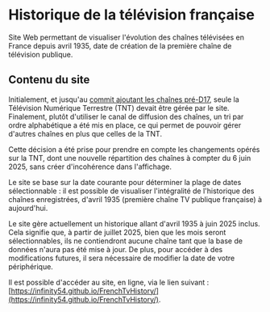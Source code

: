 # Historique de la télévision française

Site Web permettant de visualiser l'évolution des chaînes télévisées en France depuis avril 1935, date de création de la première chaîne de télévision publique.

## Contenu du site

Initialement, et jusqu'au [commit ajoutant les chaînes pré-D17](https://github.com/InFinity54/FrenchTvHistory/commit/ec798766836461cc6f73b398e96a1ab877d973ee), seule la Télévision Numérique Terrestre (TNT) devait être gérée par le site. Finalement, plutôt d'utiliser le canal de diffusion des chaînes, un tri par ordre alphabétique a été mis en place, ce qui permet de pouvoir gérer d'autres chaînes en plus que celles de la TNT.

Cette décision a été prise pour prendre en compte les changements opérés sur la TNT, dont une nouvelle répartition des chaînes à compter du 6 juin 2025, sans créer d'incohérence dans l'affichage.

Le site se base sur la date courante pour déterminer la plage de dates sélectionnable : il est possible de visualiser l'intégralité de l'historique des chaînes enregistrées, d'avril 1935 (première chaîne TV publique française) à aujourd'hui.

Le site gère actuellement un historique allant d'avril 1935 à juin 2025 inclus. Cela signifie que, à partir de juillet 2025, bien que les mois seront sélectionnables, ils ne contiendront aucune chaîne tant que la base de données n'aura pas été mise à jour. De plus, pour accéder à des modifications futures, il sera nécessaire de modifier la date de votre périphérique.

Il est possible d'accéder au site, en ligne, via le lien suivant : [https://infinity54.github.io/FrenchTvHistory/](https://infinity54.github.io/FrenchTvHistory/).